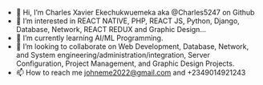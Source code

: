 - 👋 Hi, I’m Charles Xavier Ekechukwuemeka aka @Charles5247 on Github
- 👀 I’m interested in REACT NATIVE, PHP, REACT JS, Python, Django, Database, Network, REACT REDUX and Graphic Design...
- 🌱 I’m currently learning AI/ML Programming.
- 💞️ I’m looking to collaborate on Web Development, Database, Network, and System engineering/administration/integration, Server Configuration, Project Management, and Graphic Design Projects.
- 📫 How to reach me johneme2022@gmail.com and +2349014921243

<!---
Charles5247/Charles5247 is a ✨ special ✨ repository because its `README.md` (this file) appears on your GitHub profile.
You can click the Preview link to view your changes.
--->
